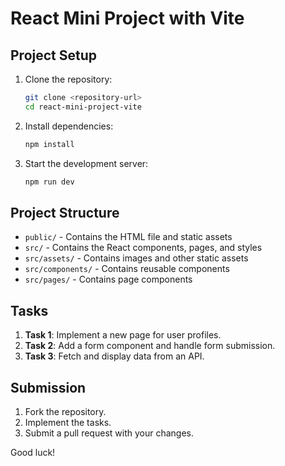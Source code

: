 # React Mini Project with Vite

## Project Setup

1. Clone the repository:
    ```bash
    git clone <repository-url>
    cd react-mini-project-vite
    ```

2. Install dependencies:
    ```bash
    npm install
    ```

3. Start the development server:
    ```bash
    npm run dev
    ```

## Project Structure

- `public/` - Contains the HTML file and static assets
- `src/` - Contains the React components, pages, and styles
- `src/assets/` - Contains images and other static assets
- `src/components/` - Contains reusable components
- `src/pages/` - Contains page components

## Tasks

1. **Task 1**: Implement a new page for user profiles.
2. **Task 2**: Add a form component and handle form submission.
3. **Task 3**: Fetch and display data from an API.

## Submission

1. Fork the repository.
2. Implement the tasks.
3. Submit a pull request with your changes.

Good luck!

